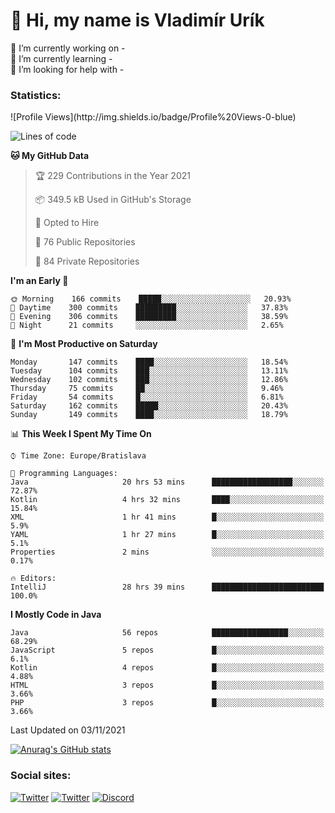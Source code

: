 <h1> 👋 Hi, my name is Vladimír Urík</h1>
<p>
 🔭 I’m currently working on -<br>
 🌱 I’m currently learning -<br>
 🤔 I’m looking for help with -<br>
</p>
<h3>Statistics:</h3>
<!--START_SECTION:waka-->
![Profile Views](http://img.shields.io/badge/Profile%20Views-0-blue)

![Lines of code](https://img.shields.io/badge/From%20Hello%20World%20I%27ve%20Written-3.9%20million%20lines%20of%20code-blue)

**🐱 My GitHub Data** 

> 🏆 229 Contributions in the Year 2021
 > 
> 📦 349.5 kB Used in GitHub's Storage 
 > 
> 💼 Opted to Hire
 > 
> 📜 76 Public Repositories 
 > 
> 🔑 84 Private Repositories  
 > 
**I'm an Early 🐤** 

```text
🌞 Morning    166 commits    █████░░░░░░░░░░░░░░░░░░░░   20.93% 
🌆 Daytime    300 commits    █████████░░░░░░░░░░░░░░░░   37.83% 
🌃 Evening    306 commits    █████████░░░░░░░░░░░░░░░░   38.59% 
🌙 Night      21 commits     ░░░░░░░░░░░░░░░░░░░░░░░░░   2.65%

```
📅 **I'm Most Productive on Saturday** 

```text
Monday       147 commits    ████░░░░░░░░░░░░░░░░░░░░░   18.54% 
Tuesday      104 commits    ███░░░░░░░░░░░░░░░░░░░░░░   13.11% 
Wednesday    102 commits    ███░░░░░░░░░░░░░░░░░░░░░░   12.86% 
Thursday     75 commits     ██░░░░░░░░░░░░░░░░░░░░░░░   9.46% 
Friday       54 commits     █░░░░░░░░░░░░░░░░░░░░░░░░   6.81% 
Saturday     162 commits    █████░░░░░░░░░░░░░░░░░░░░   20.43% 
Sunday       149 commits    ████░░░░░░░░░░░░░░░░░░░░░   18.79%

```


📊 **This Week I Spent My Time On** 

```text
⌚︎ Time Zone: Europe/Bratislava

💬 Programming Languages: 
Java                     20 hrs 53 mins      ██████████████████░░░░░░░   72.87% 
Kotlin                   4 hrs 32 mins       ████░░░░░░░░░░░░░░░░░░░░░   15.84% 
XML                      1 hr 41 mins        █░░░░░░░░░░░░░░░░░░░░░░░░   5.9% 
YAML                     1 hr 27 mins        █░░░░░░░░░░░░░░░░░░░░░░░░   5.1% 
Properties               2 mins              ░░░░░░░░░░░░░░░░░░░░░░░░░   0.17%

🔥 Editors: 
IntelliJ                 28 hrs 39 mins      █████████████████████████   100.0%

```

**I Mostly Code in Java** 

```text
Java                     56 repos            █████████████████░░░░░░░░   68.29% 
JavaScript               5 repos             █░░░░░░░░░░░░░░░░░░░░░░░░   6.1% 
Kotlin                   4 repos             █░░░░░░░░░░░░░░░░░░░░░░░░   4.88% 
HTML                     3 repos             █░░░░░░░░░░░░░░░░░░░░░░░░   3.66% 
PHP                      3 repos             █░░░░░░░░░░░░░░░░░░░░░░░░   3.66%

```



 Last Updated on 03/11/2021
<!--END_SECTION:waka-->

[![Anurag's GitHub stats](https://github-readme-stats.vercel.app/api?username=vladimir-urik)](https://github.com/anuraghazra/github-readme-stats)

<h3>Social sites:</h3>
<p><a href="https://twitter.com/GGGEDR" target="_blank"><img alt="Twitter" src="https://img.shields.io/badge/twitter-%231DA1F2.svg?&style=for-the-badge&logo=twitter&logoColor=white" /></a> <a href="https://www.reddit.com/user/GGGEDR" target="_blank"><img alt="Twitter" src="https://img.shields.io/badge/reddit-%23FE6262.svg?&style=for-the-badge&logo=reddit&logoColor=white" /></a> <a href="https://discord.com/users/535708984959827978" target="_blank"><img alt="Discord" src="https://img.shields.io/badge/discord-%235865f2.svg?&style=for-the-badge&logo=discord&logoColor=white" />
</p>
